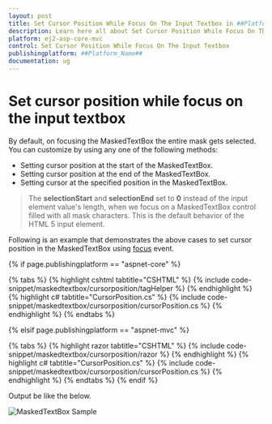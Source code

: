 ```yaml
---
layout: post
title: Set Cursor Position While Focus On The Input Textbox in ##Platform_Name## Maskedtextbox Component
description: Learn here all about Set Cursor Position While Focus On The Input Textbox in Syncfusion ##Platform_Name## Maskedtextbox component of syncfusion and more.
platform: ej2-asp-core-mvc
control: Set Cursor Position While Focus On The Input Textbox
publishingplatform: ##Platform_Name##
documentation: ug
---
```


# Set cursor position while focus on the input textbox

By default, on focusing the MaskedTextBox the entire mask gets selected. You can customize by using any one of the following methods:

* Setting cursor position at the start of the MaskedTextBox.
* Setting cursor position at the end of the MaskedTextBox.
* Setting cursor at the specified position in the MaskedTextBox.

> The **selectionStart** and **selectionEnd** set to **0** instead of the input element value's length, when we focus on a MaskedTextBox control filled with all mask characters. This is the default behavior of the HTML 5 input element.

Following is an example that demonstrates the above cases to set cursor position in the MaskedTextBox using [focus](https://help.syncfusion.com/cr/aspnetcore-js2/Syncfusion.EJ2.Inputs.MaskedTextBox.html#Syncfusion_EJ2_Inputs_MaskedTextBox_Focus) event.

{% if page.publishingplatform == "aspnet-core" %}

{% tabs %}
{% highlight cshtml tabtitle="CSHTML" %}
{% include code-snippet/maskedtextbox/cursorposition/tagHelper %}
{% endhighlight %}
{% highlight c# tabtitle="CursorPosition.cs" %}
{% include code-snippet/maskedtextbox/cursorposition/cursorPosition.cs %}
{% endhighlight %}
{% endtabs %}

{% elsif page.publishingplatform == "aspnet-mvc" %}

{% tabs %}
{% highlight razor tabtitle="CSHTML" %}
{% include code-snippet/maskedtextbox/cursorposition/razor %}
{% endhighlight %}
{% highlight c# tabtitle="CursorPosition.cs" %}
{% include code-snippet/maskedtextbox/cursorposition/cursorPosition.cs %}
{% endhighlight %}
{% endtabs %}
{% endif %}



Output be like the below.

![MaskedTextBox Sample](../images/cursor-position.png)